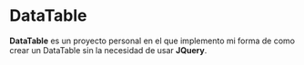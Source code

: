 # DataTable

__DataTable__ es un proyecto personal en el que implemento mi forma de como crear un DataTable sin la necesidad de usar __JQuery__.